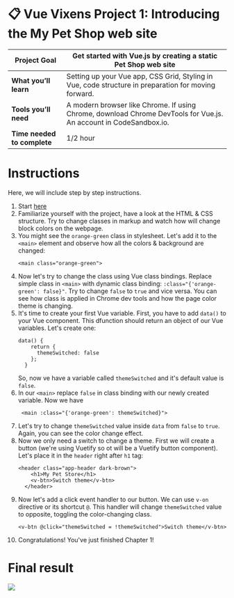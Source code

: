 # 📋 Vue Vixens Project 1: Introducing the My Pet Shop web site

| **Project Goal**            | Get started with Vue.js by creating a static Pet Shop web site                                                                                                                                   |
| --------------------------- | ------------------------------------------------------------------------------------------------------------------------------------------------------------------------------------------------ |
| **What you’ll learn**       | Setting up your Vue app, CSS Grid, Styling in Vue, code structure in preparation for moving forward.                                                                                             |
| **Tools you’ll need**       | A modern browser like Chrome. If using Chrome, download Chrome DevTools for Vue.js. An account in CodeSandbox.io. |
| **Time needed to complete** | 1/2 hour                                                                                                                                                                                         |

# Instructions

Here, we will include step by step instructions.

1. Start [here](https://codesandbox.io/s/3x309k44op)
2. Familiarize yourself with the project, have a look at the HTML & CSS structure. Try to change classes in markup and watch how will change block colors on the webpage.
3. You might see the `orange-green` class in stylesheet. Let's add it to the `<main>` element and observe how all the colors & background are changed:
    ```
    <main class="orange-green">
    ```
4. Now let's try to change the class using Vue class bindings. Replace simple class in `<main>` with dynamic class binding: `:class="{'orange-green': false}"`. Try to change `false` to `true` and vice versa. You can see how class is applied in Chrome dev tools and how the page color theme is changing.
5. It's time to create your first Vue variable. First, you have to add `data()` to your Vue component. This dfunction  should return an object of our Vue variables. Let's create one:
    ```
    data() {
        return {
          themeSwitched: false
        };
      }
      ```
      So, now ve have a variable called `themeSwitched` and it's default value is `false`.
6. In our `<main>` replace `false` in class binding with our newly created variable. Now we have
   ```
    <main :class="{'orange-green': themeSwitched}">
    ```
7. Let's try to change `themeSwitched` value inside `data` from `false` to `true`. Again, you can see the color change effect.
8. Now we only need a switch to change a theme. First we will create a button (we're using Vuetify so ot will be a Vuetify button component). Let's place it in the `header` right after `h1` tag:
    ```
    <header class="app-header dark-brown">
        <h1>My Pet Store</h1>
        <v-btn>Switch theme</v-btn>
      </header>
      ```
9. Now let's add a click event handler to our button. We can use `v-on` directive or its shortcut `@`. This handler will change `themeSwitched` value to opposite, toggling the color-changing class.
    ```
    <v-btn @click="themeSwitched = !themeSwitched">Switch theme</v-btn>
    ```
10. Congratulations! You've just finished Chapter 1!


# Final result
![](https://i.imgur.com/E7He54K.png)